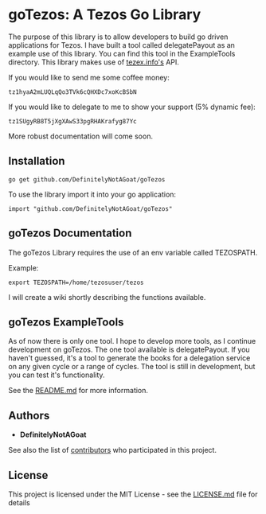 # goTezos: A Tezos Go Library

The purpose of this library is to allow developers to build go driven applications for Tezos. I have built a tool called delegatePayout
as an example use of this library. You can find this tool in the ExampleTools directory. This library makes use of [tezex.info's](https://tezex.info/) API. 

If you would like to send me some coffee money:
```
tz1hyaA2mLUQLqQo3TVk6cQHXDc7xoKcBSbN
```

If you would like to delegate to me to show your support (5% dynamic fee):
```
tz1SUgyRB8T5jXgXAwS33pgRHAKrafyg87Yc
```


More robust documentation will come soon.

## Installation
```
go get github.com/DefinitelyNotAGoat/goTezos
```

To use the library import it into your go application:
```
import "github.com/DefinitelyNotAGoat/goTezos"
```


## goTezos Documentation
The goTezos Library requires the use of an env variable called TEZOSPATH.


Example:

```
export TEZOSPATH=/home/tezosuser/tezos
```

I will create a wiki shortly describing the functions available.


## goTezos ExampleTools
As of now there is only one tool. I hope to develop more tools, as I continue development on goTezos. The one tool available is delegatePayout. If you haven't guessed, it's a tool to generate the books for a delegation service on any given cycle or a range of cycles. The tool is still in development, but you can test it's functionality.

See the [README.md](https://github.com/DefinitelyNotAGoat/goTezos/blob/master/ExampleTools/delegationPayout/README.md) for more information.

## Authors

* **DefinitelyNotAGoat**

See also the list of [contributors](https://github.com/DefinitelyNotAGoat/goTezos/graphs/contributors) who participated in this project.

## License

This project is licensed under the MIT License - see the [LICENSE.md](LICENSE.md) file for details
